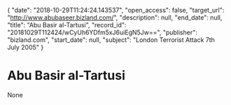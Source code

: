 {
  "date": "2018-10-29T11:24:24.143537", 
  "open_access": false, 
  "target_url": "http://www.abubaseer.bizland.com/", 
  "description": null, 
  "end_date": null, 
  "title": "Abu Basir al-Tartusi", 
  "record_id": "20181029T112424/wCyUh6YDfm5xJ6uiEgN5Jw==", 
  "publisher": "bizland.com", 
  "start_date": null, 
  "subject": "London Terrorist Attack 7th July 2005"
}

# Abu Basir al-Tartusi

None